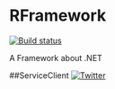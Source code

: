 # RFramework
[![Build status](https://ci.appveyor.com/api/projects/status/qxouthysm95sq1em/branch/master?svg=true)](https://ci.appveyor.com/project/RocherKong/rframework/branch/master)

A Framework about .NET  

##ServiceClient
[![Twitter](https://img.shields.io/twitter/url/https/www.nuget.org/packages/RFramework.ServiceClient/.svg?style=social)](https://twitter.com/intent/tweet?text=Wow:&url=%5Bobject%20Object%5D)
